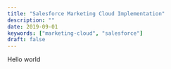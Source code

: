 ```yaml
---
title: "Salesforce Marketing Cloud Implementation"
description: ""
date: 2019-09-01
keywords: ["marketing-cloud", "salesforce"]
draft: false
---
```



Hello world